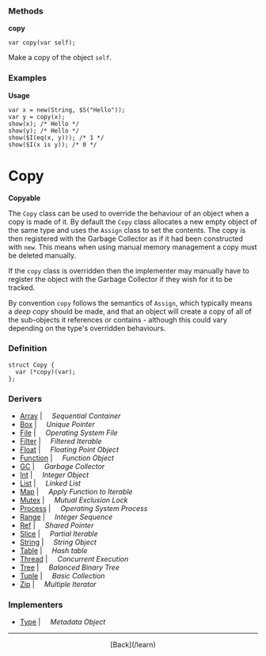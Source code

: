   <div class="row">
  <div class="col-xs-6 col-md-6">

### Methods

__copy__

    var copy(var self);

Make a copy of the object `self`.

### Examples

__Usage__

    var x = new(String, $S("Hello"));
    var y = copy(x);
    show(x); /* Hello */
    show(y); /* Hello */
    show($I(eq(x, y))); /* 1 */
    show($I(x is y)); /* 0 */
    



  </div>
  <div class="col-xs-6 col-md-6">

# Copy
__Copyable__

The `Copy` class can be used to override the behaviour of an object when a copy is made of it. By default the `Copy` class allocates a new empty object of the same type and uses the `Assign` class to set the contents. The copy is then registered with the Garbage Collector as if it had been constructed with `new`. This means when using manual memory management a copy must be deleted manually.

If the `copy` class is overridden then the implementer may manually have to register the object with the Garbage Collector if they wish for it to be tracked.

By convention `copy` follows the semantics of `Assign`, which typically means a _deep copy_ should be made, and that an object will create a copy of all of the sub-objects it references or contains - although this could vary depending on the type's overridden behaviours.

### Definition

    struct Copy {
      var (*copy)(var);
    };
    

### Derivers

* <span class="docitem">[Array](/learn/array)</span> | &nbsp; &nbsp;   _Sequential Container_
* <span class="docitem">[Box](/learn/box)</span> | &nbsp; &nbsp;   _Unique Pointer_
* <span class="docitem">[File](/learn/file)</span> | &nbsp; &nbsp;   _Operating System File_
* <span class="docitem">[Filter](/learn/filter)</span> | &nbsp; &nbsp;   _Filtered Iterable_
* <span class="docitem">[Float](/learn/float)</span> | &nbsp; &nbsp;   _Floating Point Object_
* <span class="docitem">[Function](/learn/function)</span> | &nbsp; &nbsp;   _Function Object_
* <span class="docitem">[GC](/learn/gc)</span> | &nbsp; &nbsp;   _Garbage Collector_
* <span class="docitem">[Int](/learn/int)</span> | &nbsp; &nbsp;   _Integer Object_
* <span class="docitem">[List](/learn/list)</span> | &nbsp; &nbsp;   _Linked List_
* <span class="docitem">[Map](/learn/map)</span> | &nbsp; &nbsp;   _Apply Function to Iterable_
* <span class="docitem">[Mutex](/learn/mutex)</span> | &nbsp; &nbsp;   _Mutual Exclusion Lock_
* <span class="docitem">[Process](/learn/process)</span> | &nbsp; &nbsp;   _Operating System Process_
* <span class="docitem">[Range](/learn/range)</span> | &nbsp; &nbsp;   _Integer Sequence_
* <span class="docitem">[Ref](/learn/ref)</span> | &nbsp; &nbsp;   _Shared Pointer_
* <span class="docitem">[Slice](/learn/slice)</span> | &nbsp; &nbsp;   _Partial Iterable_
* <span class="docitem">[String](/learn/string)</span> | &nbsp; &nbsp;   _String Object_
* <span class="docitem">[Table](/learn/table)</span> | &nbsp; &nbsp;   _Hash table_
* <span class="docitem">[Thread](/learn/thread)</span> | &nbsp; &nbsp;   _Concurrent Execution_
* <span class="docitem">[Tree](/learn/tree)</span> | &nbsp; &nbsp;   _Balanced Binary Tree_
* <span class="docitem">[Tuple](/learn/tuple)</span> | &nbsp; &nbsp;   _Basic Collection_
* <span class="docitem">[Zip](/learn/zip)</span> | &nbsp; &nbsp;   _Multiple Iterator_
### Implementers

* <span class="docitem">[Type](/learn/type)</span> | &nbsp; &nbsp;   _Metadata Object_

* * *

  <p style="text-align:center;">
[Back](/learn)
  </p>

  </div>
  </div>
